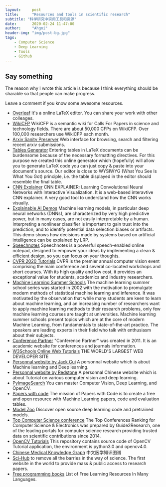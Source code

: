 ```yaml
---
layout:     post
title:      "Resources and tools in scientific research"
subtitle: "科学研究中实用工具和资源"
date:       2020-02-24 11:47:00
author:     "Ahgni"
header-img: "img/post-bg.jpg"
tags:
    - Computer Science
    - Deep Learning
    - Tools
    - Github
---
```





## Say something

The reason why I wrote this article is because I think everything should be sharable so that people can make progress. 

Leave a comment if you know some awesome resources.


* [Overleaf](https://www.overleaf.com/)
It's a online LaTeX editor. You can share your work with other colleages.
* [WikiCFP](http://www.wikicfp.com/cfp/)
WikiCFP is a semantic wiki for Calls For Papers in science and technology fields. There are about 50,000 CFPs on WikiCFP. Over 100,000 researchers use WikiCFP each month.
* [Arxiv Sanity Preserver](https://www.arxiv-sanity.com/)
Web interface for browsing, search and filtering recent arxiv submissions.
* [Tables Generator](https://www.tablesgenerator.com/)
Entering tables in LaTeX documents can be burdensome because of the necessary formatting directives. For this purpose we created this online generator which (hopefully) will allow you to generate LaTeX code you can just copy & paste into your document's source. Our editor is close to WYSIWYG (What You See Is What You Got) principle, i.e. the table displayed in the editor should resemble the final table.
* [CNN Explainer](https://poloclub.github.io/cnn-explainer/)
CNN EXPLAINER: Learning Convolutional Neural Networks with Interactive Visualization. It is a web-based interavtive CNN explainer. A very good tool to understand how the CNN works visually.
* [Explainable AI Demos](https://lrpserver.hhi.fraunhofer.de/)
Machine learning models, in particular deep neural networks (DNNs), are characterized by very high predictive power, but in many cases, are not easily interpretable by a human. Interpreting a nonlinear classifier is important to gain trust into the prediction, and to identify potential data selection biases or artifacts. This demo shows how decisions made by systems based on artificial intelligence can be explained by LRP.
* [Speechnotes](https://speechnotes.co/)
Speechnotes is a powerful speech-enabled online notepad, designed to empower your ideas by implementing a clean & efficient design, so you can focus on your thoughts.
* [CVPR 2020 Tutorials](http://cvpr2020.thecvf.com/program/tutorials)
CVPR is the premier annual computer vision event comprising the main conference and several co-located workshops and short courses. With its high quality and low cost, it provides an exceptional value for students, academics and industry researchers.
* [Machine Learning Summer Schools](http://mlss.cc/index.html)
The machine learning summer school series was started in 2002 with the motivation to promulgate modern methods of statistical machine learning and inference. It was motivated by the observation that while many students are keen to learn about machine learning, and an increasing number of researchers want to apply machine learning methods to their research problems, only few machine learning courses are taught at universities. Machine learning summer schools present topics which are at the core of modern Machine Learning, from fundamentals to state-of-the-art practice. The speakers are leading experts in their field who talk with enthusiasm about their subjects.
* [Conference Partner](https://www.myhuiban.com/)
"Conference Partner" was created in 2011. It is an academic website for conferences and journals information.
* [W3Schools Online Web Tutorials](https://www.w3schools.com/)
THE WORLD'S LARGEST WEB DEVELOPER SITE
* [Personnal website by Jack Cui](https://cuijiahua.com/) 
A personnal website which is about Machine learning and Deep learning.
* [Personnal website by Redstone](https://redstonewill.com/) 
A personnal Chinese website which is about Tutorial on various computer vision and deep learning.
* [PyImageSearch](https://www.pyimagesearch.com/) 
You can master Computer Vision, Deep Learning, and OpenCV.
* [Papers with code](https://paperswithcode.com/) 
The mission of Papers with Code is to create a free and open resource with Machine Learning papers, code and evaluation tables.
* [Model Zoo](https://modelzoo.co/) 
Discover open source deep learning code and pretrained models.
* [Top Computer Science conference](http://www.guide2research.com/topconf/) 
The Top Conferences Ranking for Computer Science & Electronics was prepared by Guide2Research, one of the leading portals for computer science research providing trusted data on scientific contributions since 2014.
* [OpenCV Tutorials](https://github.com/JimmyHHua/opencv_tutorials) 
This repository contains source code of OpenCV Tutorial application, the environment is python3.0 and opencv4.0.
* [Chinese Medical Knowledge Graph](http://cmekg.pcl.ac.cn/)
中文医学知识图谱
* [Sci-Hub](http://cmekg.pcl.ac.cn/)
to remove all the barries in the way of science. The first website in the world to provide mass & public access to research papers.
* [Free programming books](https://github.com/EbookFoundation/free-programming-books)
List of Free Learning Resources In Many Languages.




